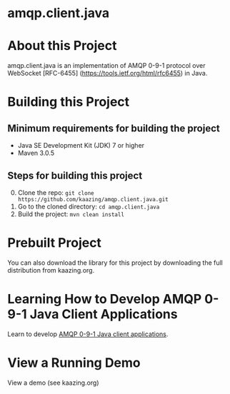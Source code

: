# amqp.client.java

# About this Project

amqp.client.java is an implementation of AMQP 0-9-1 protocol over WebSocket [RFC-6455] (https://tools.ietf.org/html/rfc6455) in Java.

# Building this Project

## Minimum requirements for building the project

* Java SE Development Kit (JDK) 7 or higher
* Maven 3.0.5

## Steps for building this project

0. Clone the repo: ```git clone https://github.com/kaazing/amqp.client.java.git```
0. Go to the cloned directory: ```cd amqp.client.java```
0. Build the project: ```mvn clean install```

# Prebuilt Project

You can also download the library for this project by downloading the full distribution from kaazing.org.

# Learning How to Develop AMQP 0-9-1 Java Client Applications 

Learn to develop [AMQP 0-9-1 Java client applications](http://kazing.org/documentaton/5.0/dev-amqp-java/o_dev_amqp_java.html).

# View a Running Demo

View a demo (see kaazing.org)
